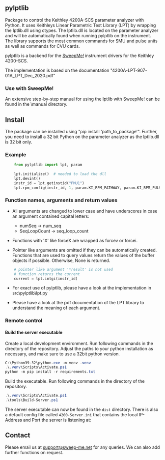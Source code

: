 ## pylptlib

Package to control the Keithley 4200A-SCS parameter analyzer with Python. 
It uses Keithleys Linear Parametric Test Library (LPT) by wrapping the lptlib.dll using 
ctypes. The lptlib.dll is located on the parameter analyzer and will be automatically
found when running pylptlib on the instrument. The library supports the most common commands
for SMU and pulse units as well as commands for CVU cards.

pylptlib is a backend for the [SweepMe!](https://sweep-me.net) instrument drivers for the Keithley 4200-SCS.

The implementation is based on the documentation "4200A-LPT-907-01A_LPT_Dec_2020.pdf"

### Use with SweepMe!

An extensive step-by-step manual for using the lptlib with SweepMe! can be found in the \manual directory.

## Install
The package can be installed using "pip install 'path_to_package'".
Further, you need to install a 32 bit Python on the parameter analyzer 
as the lptlib.dll is 32 bit only.

### Example

``` python
    from pylptlib import lpt, param
    
    lpt.initialize()  # needed to load the dll
    lpt.devint()
    instr_id = lpt.getinstid("PMU1")
    lpt.rpm_config(instr_id, 1, param.KI_RPM_PATHWAY, param.KI_RPM_PULSE)
```

### Function names, arguments and return values
* All arguments are changed to lower case and have underscores in case an argument contained capital letters:
   * numSeq -> num_seq
   * SeqLoopCount -> seq_loop_count

* Functions with 'X' like forceX are wrapped as forcev or forcei.

* Pointer like arguments are  omitted if they can be automatically created.
Functions that are used to query values return the values of the buffer objects if possible.
Otherwise, None is returned.

``` python
    # pointer like argument '*result' is not used
    # function returns the current
    current = lpt.intgi(instr_id)
```

* For exact use of pylptlib, please have a look at the implementation in src\pylptlib\lpt.py

* Please have a look at the pdf documentation of the LPT library to understand the meaning of each argument.

### Remote control

#### Build the server executable
Create a local development environment. Run following commands in the directory of the repository.
Adjust the paths to your python installation as necessary, and make sure to use a 32bit python version.
```powershell
C:\Python39-32\python.exe -m venv .venv
.\.venv\Scripts\Activate.ps1
python -m pip install -r requirements.txt
```

Build the executable. Run following commands in the directory of the repository.
```powershell
.\.venv\Scripts\Activate.ps1
.\tools\Build-Server.ps1
```

The server executable can now be found in the `dist` directory. There is also a default config file called
`4200-Server.ini` that contains the local IP-Address and Port the server is listening at:


## Contact
Please email us at support@sweep-me.net for any queries. We can also add further functions on request.